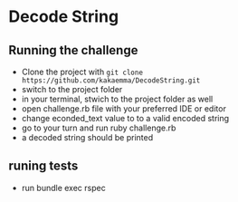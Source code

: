 # Decode String
## Running the challenge
- Clone the project with `git clone https://github.com/kakaemma/DecodeString.git`
- switch to the project folder
- in your terminal, stwich to the project folder as well
- open challenge.rb file with your preferred IDE or editor
- change econded_text value to to a valid encoded string
- go to your turn and run ruby challenge.rb
- a decoded string should be printed

## runing tests
- run bundle exec rspec

